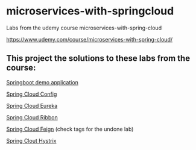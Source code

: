 # microservices-with-springcloud
Labs from the udemy course microservices-with-spring-cloud

https://www.udemy.com/course/microservices-with-spring-cloud/

## This project the solutions to these labs from the course:

   [Springboot demo application](Springboot-demo-app.md)
   
   [Spring Cloud Config](Spring-Cloud-Config-Lab.md)
   
   [Spring Cloud Eureka](Spring-Cloud-Eureka-Lab.md)
   
   [Spring Cloud Ribbon](Spring-cloud-ribbon-lab.md)
   
   [Spring Cloud Feign](Springboot-Cloud-Feign-Lab.md) (check tags for the undone lab)
   
   [Spring Clout Hystrix](Spring-Cloud-Hystrix-Lab.md)

